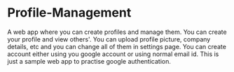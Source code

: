 # Profile-Management
A web app where you can create profiles and manage them.
You can create your profile and view others'. You can upload profile picture, company details, etc and you can change all of them in settings page.
You can create account either using you google account or using normal email id.
This is just a sample web app to practise google authentication.

